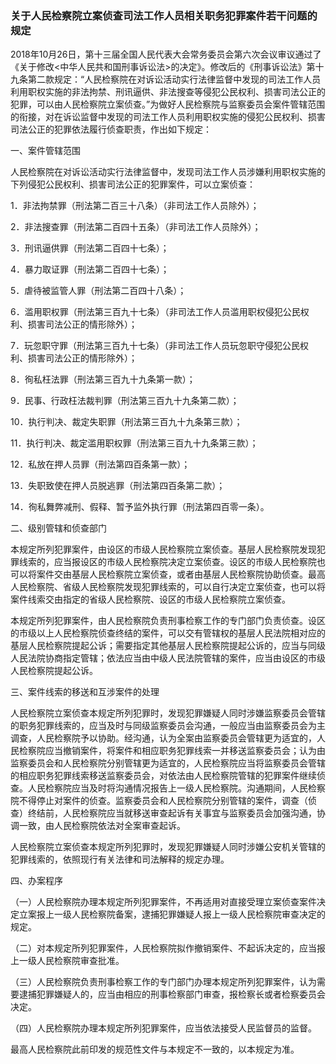 ### 关于人民检察院立案侦查司法工作人员相关职务犯罪案件若干问题的规定


2018年10月26日，第十三届全国人民代表大会常务委员会第六次会议审议通过了《关于修改<中华人民共和国刑事诉讼法>的决定》。修改后的《刑事诉讼法》第十九条第二款规定：“人民检察院在对诉讼活动实行法律监督中发现的司法工作人员利用职权实施的非法拘禁、刑讯逼供、非法搜查等侵犯公民权利、损害司法公正的犯罪，可以由人民检察院立案侦查。”为做好人民检察院与监察委员会案件管辖范围的衔接，对在诉讼监督中发现的司法工作人员利用职权实施的侵犯公民权利、损害司法公正的犯罪依法履行侦查职责，作出如下规定：



一、案件管辖范围



人民检察院在对诉讼活动实行法律监督中，发现司法工作人员涉嫌利用职权实施的下列侵犯公民权利、损害司法公正的犯罪案件，可以立案侦查：





1．非法拘禁罪（刑法第二百三十八条）（非司法工作人员除外）；



2．非法搜查罪（刑法第二百四十五条）（非司法工作人员除外）；



3．刑讯逼供罪（刑法第二百四十七条）；



4．暴力取证罪（刑法第二百四十七条）；



5．虐待被监管人罪（刑法第二百四十八条）；



6．滥用职权罪（刑法第三百九十七条）（非司法工作人员滥用职权侵犯公民权利、损害司法公正的情形除外）；



7．玩忽职守罪（刑法第三百九十七条）（非司法工作人员玩忽职守侵犯公民权利、损害司法公正的情形除外）；



8．徇私枉法罪（刑法第三百九十九条第一款）；



9．民事、行政枉法裁判罪（刑法第三百九十九条第二款）；



10．执行判决、裁定失职罪（刑法第三百九十九条第三款）；



11．执行判决、裁定滥用职权罪（刑法第三百九十九条第三款）；



12．私放在押人员罪（刑法第四百条第一款）；



13．失职致使在押人员脱逃罪（刑法第四百条第二款）；



14．徇私舞弊减刑、假释、暂予监外执行罪（刑法第四百零一条）。



二、级别管辖和侦查部门



本规定所列犯罪案件，由设区的市级人民检察院立案侦查。基层人民检察院发现犯罪线索的，应当报设区的市级人民检察院决定立案侦查。设区的市级人民检察院也可以将案件交由基层人民检察院立案侦查，或者由基层人民检察院协助侦查。最高人民检察院、省级人民检察院发现犯罪线索的，可以自行决定立案侦查，也可以将案件线索交由指定的省级人民检察院、设区的市级人民检察院立案侦查。



本规定所列犯罪案件，由人民检察院负责刑事检察工作的专门部门负责侦查。设区的市级以上人民检察院侦查终结的案件，可以交有管辖权的基层人民法院相对应的基层人民检察院提起公诉；需要指定其他基层人民检察院提起公诉的，应当与同级人民法院协商指定管辖；依法应当由中级人民法院管辖的案件，应当由设区的市级人民检察院提起公诉。



三、案件线索的移送和互涉案件的处理



人民检察院立案侦查本规定所列犯罪时，发现犯罪嫌疑人同时涉嫌监察委员会管辖的职务犯罪线索的，应当及时与同级监察委员会沟通，一般应当由监察委员会为主调查，人民检察院予以协助。经沟通，认为全案由监察委员会管辖更为适宜的，人民检察院应当撤销案件，将案件和相应职务犯罪线索一并移送监察委员会；认为由监察委员会和人民检察院分别管辖更为适宜的，人民检察院应当将监察委员会管辖的相应职务犯罪线索移送监察委员会，对依法由人民检察院管辖的犯罪案件继续侦查。人民检察院应当及时将沟通情况报告上一级人民检察院。沟通期间，人民检察院不得停止对案件的侦查。监察委员会和人民检察院分别管辖的案件，调查（侦查）终结前，人民检察院应当就移送审查起诉有关事宜与监察委员会加强沟通，协调一致，由人民检察院依法对全案审查起诉。



人民检察院立案侦查本规定所列犯罪时，发现犯罪嫌疑人同时涉嫌公安机关管辖的犯罪线索的，依照现行有关法律和司法解释的规定办理。



四、办案程序



（一）人民检察院办理本规定所列犯罪案件，不再适用对直接受理立案侦查案件决定立案报上一级人民检察院备案，逮捕犯罪嫌疑人报上一级人民检察院审查决定的规定。



（二）对本规定所列犯罪案件，人民检察院拟作撤销案件、不起诉决定的，应当报上一级人民检察院审查批准。



（三）人民检察院负责刑事检察工作的专门部门办理本规定所列犯罪案件，认为需要逮捕犯罪嫌疑人的，应当由相应的刑事检察部门审查，报检察长或者检察委员会决定。



（四）人民检察院办理本规定所列犯罪案件，应当依法接受人民监督员的监督。



最高人民检察院此前印发的规范性文件与本规定不一致的，以本规定为准。